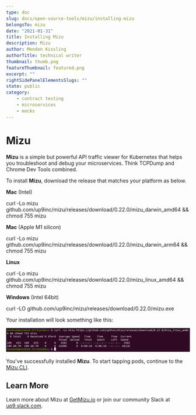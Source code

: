 ```yaml
---
type: doc
slug: docs/open-source-tools/mizu/installing-mizu
belongsTo: mizu
date: "2021-01-31"
title: Installing Mizu
description: Mizu
author: Mendon Kissling
authorTitle: technical writer
thumbnail: thumb.png
featureThumbnail: featured.png
excerpt: ""
rightSidePanelElementsSlugs: ""
state: public
category:
    - contract testing
    - microservices
    - mocks
---
```


# Mizu

**Mizu** is a simple but powerful API traffic viewer for Kubernetes that helps you troubleshoot and debug your microservices. Think TCPDump and Chrome Dev Tools combined.

To install **Mizu**, download the release that matches your platform as below. 

**Mac** (Intel)

<syntaxhighlighter>curl -Lo mizu github.com/up9inc/mizu/releases/download/0.22.0/mizu_darwin_amd64 && chmod 755 mizu </syntaxhighlighter>

**Mac** (Apple M1 silicon)

<syntaxhighlighter>curl -Lo mizu github.com/up9inc/mizu/releases/download/0.22.0/mizu_darwin_arm64 && chmod 755 mizu</syntaxhighlighter>

**Linux** 

<syntaxhighlighter>curl -Lo mizu github.com/up9inc/mizu/releases/download/0.22.0/mizu_linux_amd64 && chmod 755 mizu</syntaxhighlighter>

**Windows** (Intel 64bit)

<syntaxhighlighter>curl -LO github.com/up9inc/mizu/releases/download/0.22.0/mizu.exe</syntaxhighlighter>

Your installation will look something like this:

![Mizu Install Success](mizu-install-success.png)

You've successfully installed **Mizu**. To start tapping pods, continue to the [Mizu CLI](/2_mizu_CLI.md).

## Learn More

Learn more about Mizu at [GetMizu.io](http://getmizu.io/) or join our community Slack at [up9.slack.com](https://join.slack.com/t/up9/shared_invite/zt-tfjnduli-QzlR8VV4Z1w3YnPIAJfhlQ).
